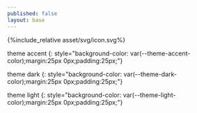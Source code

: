 ```yaml
---
published: false
layout: base
---
```


{%include_relative asset/svg/icon.svg%}

theme accent
{: style="background-color: var(--theme-accent-color);margin:25px 0px;padding:25px;"}

theme dark
{: style="background-color: var(--theme-dark-color);margin:25px 0px;padding:25px;"}

theme light
{: style="background-color: var(--theme-light-color);margin:25px 0px;padding:25px;"}
